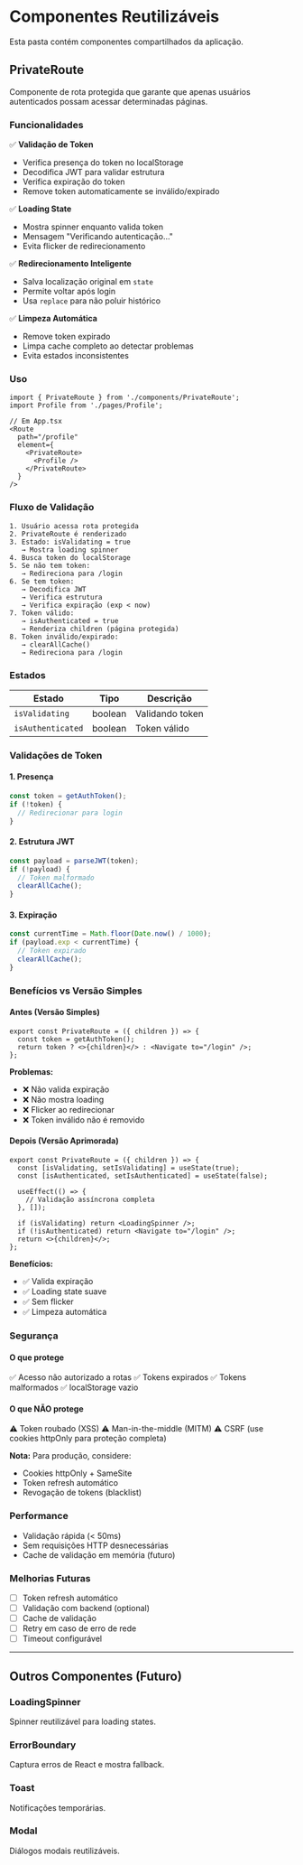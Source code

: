 # Componentes Reutilizáveis

Esta pasta contém componentes compartilhados da aplicação.

## PrivateRoute

Componente de rota protegida que garante que apenas usuários autenticados possam acessar determinadas páginas.

### Funcionalidades

✅ **Validação de Token**
- Verifica presença do token no localStorage
- Decodifica JWT para validar estrutura
- Verifica expiração do token
- Remove token automaticamente se inválido/expirado

✅ **Loading State**
- Mostra spinner enquanto valida token
- Mensagem "Verificando autenticação..."
- Evita flicker de redirecionamento

✅ **Redirecionamento Inteligente**
- Salva localização original em `state`
- Permite voltar após login
- Usa `replace` para não poluir histórico

✅ **Limpeza Automática**
- Remove token expirado
- Limpa cache completo ao detectar problemas
- Evita estados inconsistentes

### Uso

```tsx
import { PrivateRoute } from './components/PrivateRoute';
import Profile from './pages/Profile';

// Em App.tsx
<Route 
  path="/profile" 
  element={
    <PrivateRoute>
      <Profile />
    </PrivateRoute>
  } 
/>
```

### Fluxo de Validação

```
1. Usuário acessa rota protegida
2. PrivateRoute é renderizado
3. Estado: isValidating = true
   → Mostra loading spinner
4. Busca token do localStorage
5. Se não tem token:
   → Redireciona para /login
6. Se tem token:
   → Decodifica JWT
   → Verifica estrutura
   → Verifica expiração (exp < now)
7. Token válido:
   → isAuthenticated = true
   → Renderiza children (página protegida)
8. Token inválido/expirado:
   → clearAllCache()
   → Redireciona para /login
```

### Estados

| Estado | Tipo | Descrição |
|--------|------|-----------|
| `isValidating` | boolean | Validando token |
| `isAuthenticated` | boolean | Token válido |

### Validações de Token

#### 1. Presença
```typescript
const token = getAuthToken();
if (!token) {
  // Redirecionar para login
}
```

#### 2. Estrutura JWT
```typescript
const payload = parseJWT(token);
if (!payload) {
  // Token malformado
  clearAllCache();
}
```

#### 3. Expiração
```typescript
const currentTime = Math.floor(Date.now() / 1000);
if (payload.exp < currentTime) {
  // Token expirado
  clearAllCache();
}
```

### Benefícios vs Versão Simples

#### Antes (Versão Simples)
```tsx
export const PrivateRoute = ({ children }) => {
  const token = getAuthToken();
  return token ? <>{children}</> : <Navigate to="/login" />;
};
```

**Problemas:**
- ❌ Não valida expiração
- ❌ Não mostra loading
- ❌ Flicker ao redirecionar
- ❌ Token inválido não é removido

#### Depois (Versão Aprimorada)
```tsx
export const PrivateRoute = ({ children }) => {
  const [isValidating, setIsValidating] = useState(true);
  const [isAuthenticated, setIsAuthenticated] = useState(false);
  
  useEffect(() => {
    // Validação assíncrona completa
  }, []);
  
  if (isValidating) return <LoadingSpinner />;
  if (!isAuthenticated) return <Navigate to="/login" />;
  return <>{children}</>;
};
```

**Benefícios:**
- ✅ Valida expiração
- ✅ Loading state suave
- ✅ Sem flicker
- ✅ Limpeza automática

### Segurança

#### O que protege
✅ Acesso não autorizado a rotas
✅ Tokens expirados
✅ Tokens malformados
✅ localStorage vazio

#### O que NÃO protege
⚠️ Token roubado (XSS)
⚠️ Man-in-the-middle (MITM)
⚠️ CSRF (use cookies httpOnly para proteção completa)

**Nota:** Para produção, considere:
- Cookies httpOnly + SameSite
- Token refresh automático
- Revogação de tokens (blacklist)

### Performance

- Validação rápida (< 50ms)
- Sem requisições HTTP desnecessárias
- Cache de validação em memória (futuro)

### Melhorias Futuras

- [ ] Token refresh automático
- [ ] Validação com backend (optional)
- [ ] Cache de validação
- [ ] Retry em caso de erro de rede
- [ ] Timeout configurável

---

## Outros Componentes (Futuro)

### LoadingSpinner
Spinner reutilizável para loading states.

### ErrorBoundary
Captura erros de React e mostra fallback.

### Toast
Notificações temporárias.

### Modal
Diálogos modais reutilizáveis.
